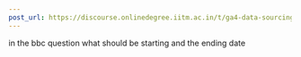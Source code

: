 ```yaml
---
post_url: https://discourse.onlinedegree.iitm.ac.in/t/ga4-data-sourcing-discussion-thread-tds-jan-2025/165959/38
---
```

in the bbc question what should be starting and the ending date